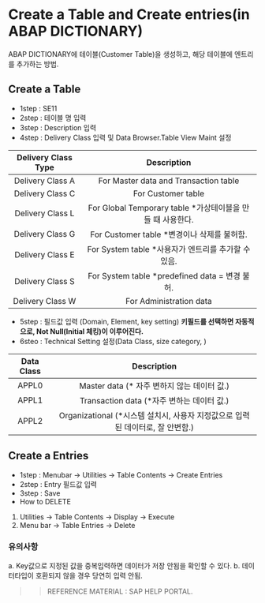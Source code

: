  # Create a Table and Create entries(in ABAP DICTIONARY)
 ABAP DICTIONARY에 테이블(Customer Table)을 생성하고, 해당 테이블에 엔트리를 추가하는 방법.
 

## Create a Table
- 1step : SE11
- 2step : 테이블 명 입력
- 3step : Description 입력
- 4step : Delivery Class 입력 및 Data Browser.Table View Maint 설정
 
 

| Delivery Class Type |Description|
|:---:|:---:|
| Delivery Class A  |For Master data and Transaction table|
|Delivery Class C|For Customer table|
|Delivery Class L|For Global Temporary table *가상테이블을 만들 때 사용한다.|
|Delivery Class G|For Customer table *변경이나 삭제를 불허함.|
|Delivery Class E|For System table *사용자가 엔트리를 추가할 수 있음.|
|Delivery Class S|For System table *predefined data = 변경 불허.|
|Delivery Class W|For Administration data |

- 5step : 필드값 입력 (Domain, Element, key setting)
**키필드를 선택하면 자동적으로, Not Null(Initial 체킹)이 이루어진다.**
- 6steo : Technical Setting 설정(Data Class, size category, )


| Data Class |Description|
|:---:|:---:|
| APPL0|Master data (* 자주 변하지 않는 데이터 값.)|
|APPL1|Transaction data (*자주 변하는 데이터 값.)|
|APPL2|Organizational (*시스템 설치시, 사용자 지정값으로 입력된 데이터로, 잘 안변함.)|
 


## Create a Entries
- 1step : Menubar -> Utilities -> Table Contents -> Create Entries
- 2step : Entry 필드값 입력
- 3step : Save
- How to DELETE 
  
1. Utilities -> Table Contents -> Display -> Execute
2. Menu bar -> Table Entries -> Delete
 
### 유의사항
a. Key값으로 지정된 값을 중복입력하면 데이터가 저장 안됨을 확인할 수 있다.
b. 데이터타입이 호환되지 않을 경우 당연히 입력 안됨.

>  > REFERENCE MATERIAL : SAP HELP PORTAL.
